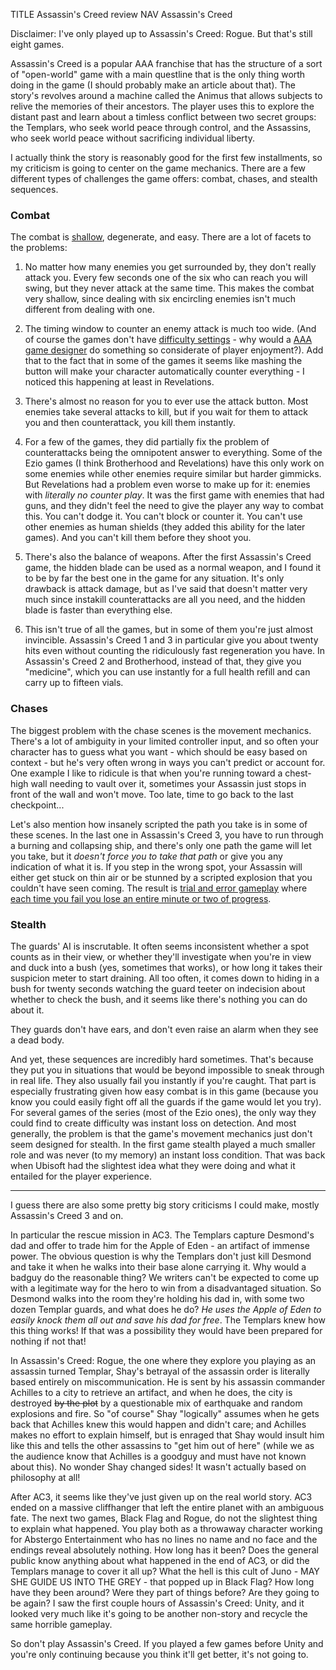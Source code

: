 TITLE Assassin's Creed review
NAV Assassin's Creed

Disclaimer: I've only played up to Assassin's Creed: Rogue. But that's still eight games.

Assassin's Creed is a popular AAA franchise that has the structure of a sort of "open-world" game with a main questline that is the only thing worth doing in the game (I should probably make an article about that). The story's revolves around a machine called the Animus that allows subjects to relive the memories of their ancestors. The player uses this to explore the distant past and learn about a timless conflict between two secret groups: the Templars, who seek world peace through control, and the Assassins, who seek world peace without sacrificing individual liberty.

I actually think the story is reasonably good for the first few installments, so my criticism is going to center on the game mechanics. There are a few different types of challenges the game offers: combat, chases, and stealth sequences.

### Combat

The combat is [shallow](/game_design/depth), degenerate, and easy. There are a lot of facets to the problems:

1. No matter how many enemies you get surrounded by, they don't really attack you. Every few seconds one of the six who can reach you will swing, but they never attack at the same time. This makes the combat very shallow, since dealing with six encircling enemies isn't much different from dealing with one.

2. The timing window to counter an enemy attack is much too wide. (And of course the games don't have [difficulty settings](/game_design/difficulty_settings) - why would a [AAA game designer](/game_design/aaa) do something so considerate of player enjoyment?). Add that to the fact that in some of the games it seems like mashing the button will make your character automatically counter everything - I noticed this happening at least in Revelations.

3. There's almost no reason for you to ever use the attack button. Most enemies take several attacks to kill, but if you wait for them to attack you and then counterattack, you kill them instantly.

4. For a few of the games, they did partially fix the problem of counterattacks being the omnipotent answer to everything. Some of the Ezio games (I think Brotherhood and Revelations) have this only work on some enemies while other enemies require similar but harder gimmicks. But Revelations had a problem even worse to make up for it: enemies with *literally no counter play*. It was the first game with enemies that had guns, and they didn't feel the need to give the player any way to combat this. You can't dodge it. You can't block or counter it. You can't use other enemies as human shields (they added this ability for the later games). And you can't kill them before they shoot you.

5. There's also the balance of weapons. After the first Assassin's Creed game, the hidden blade can be used as a normal weapon, and I found it to be by far the best one in the game for any situation. It's only drawback is attack damage, but as I've said that doesn't matter very much since instakill counterattacks are all you need, and the hidden blade is faster than everything else.

6. This isn't true of all the games, but in some of them you're just almost invincible. Assassin's Creed 1 and 3 in particular give you about twenty hits even without counting the ridiculously fast regeneration you have. In Assassin's Creed 2 and Brotherhood, instead of that, they give you "medicine", which you can use instantly for a full health refill and can carry up to fifteen vials.

### Chases

The biggest problem with the chase scenes is the movement mechanics. There's a lot of ambiguity in your limited controller input, and so often your character has to guess what you want - which should be easy based on context - but he's very often wrong in ways you can't predict or account for. One example I like to ridicule is that when you're running toward a chest-high wall needing to vault over it, sometimes your Assassin just stops in front of the wall and won't move. Too late, time to go back to the last checkpoint...

Let's also mention how insanely scripted the path you take is in some of these scenes. In the last one in Assassin's Creed 3, you have to run through a burning and collapsing ship, and there's only one path the game will let you take, but it *doesn't force you to take that path* or give you any indication of what it is. If you step in the wrong spot, your Assassin will either get stuck on thin air or be stunned by a scripted explosion that you couldn't have seen coming. The result is [trial and error gameplay](/game_design/trial_and_error) where [each time you fail you lose an entire minute or two of progress](/game_design/saving).

### Stealth

The guards' AI is inscrutable. It often seems inconsistent whether a spot counts as in their view, or whether they'll investigate when you're in view and duck into a bush (yes, sometimes that works), or how long it takes their suspicion meter to start draining. All too often, it comes down to hiding in a bush for twenty seconds watching the guard teeter on indecision about whether to check the bush, and it seems like there's nothing you can do about it.

They guards don't have ears, and don't even raise an alarm when they see a dead body.

And yet, these sequences are incredibly hard sometimes. That's because they put you in situations that would be beyond impossible to sneak through in real life. They also usually fail you instantly if you're caught. That part is especially frustrating given how easy combat is in this game (because you know you could easily fight off all the guards if the game would let you try). For several games of the series (most of the Ezio ones), the only way they could find to create difficulty was instant loss on detection. And most generally, the problem is that the game's movement mechanics just don't seem designed for stealth. In the first game stealth played a much smaller role and was never (to my memory) an instant loss condition. That was back when Ubisoft had the slightest idea what they were doing and what it entailed for the player experience.
<!--They were designed for climbing and they work reasonably well at that.-->

---

I guess there are also some pretty big story criticisms I could make, mostly Assassin's Creed 3 and on.

In particular the rescue mission in AC3. The Templars capture Desmond's dad and offer to trade him for the Apple of Eden - an artifact of immense power. The obvious question is why the Templars don't just kill Desmond and take it when he walks into their base alone carrying it. Why would a badguy do the reasonable thing? We writers can't be expected to come up with a legitimate way for the hero to win from a disadvantaged situation. So Desmond walks into the room they're holding his dad in, with some two dozen Templar guards, and what does he do? *He uses the Apple of Eden to easily knock them all out and save his dad for free*. The Templars knew how this thing works! If that was a possibility they would have been prepared for nothing if not that!

In Assassin's Creed: Rogue, the one where they explore you playing as an assassin turned Templar, Shay's betrayal of the assassin order is literally based entirely on miscommunication. He is sent by his assassin commander Achilles to a city to retrieve an artifact, and when he does, the city is destroyed <s>by the plot</s> by a questionable mix of earthquake and random explosions and fire. So "of course" Shay "logically" assumes when he gets back that Achilles knew this would happen and didn't care; and Achilles makes no effort to explain himself, but is enraged that Shay would insult him like this and tells the other assassins to "get him out of here" (while we as the audience know that Achilles is a goodguy and must have not known about this). No wonder Shay changed sides! It wasn't actually based on philosophy at all!

After AC3, it seems like they've just given up on the real world story. AC3 ended on a massive cliffhanger that left the entire planet with an ambiguous fate. The next two games, Black Flag and Rogue, do not the slightest thing to explain what happened. You play both as a throwaway character working for Abstergo Entertainment who has no lines no name and no face and the endings reveal absolutely nothing. How long has it been? Does the general public know anything about what happened in the end of AC3, or did the Templars manage to cover it all up? What the hell is this cult of Juno - MAY SHE GUIDE US INTO THE GREY - that popped up in Black Flag? How long have they been around? Were they part of things before? Are they going to be again? I saw the first couple hours of Assassin's Creed: Unity, and it looked very much like it's going to be another non-story and recycle the same horrible gameplay.

So don't play Assassin's Creed. If you played a few games before Unity and you're only continuing because you think it'll get better, it's not going to.

